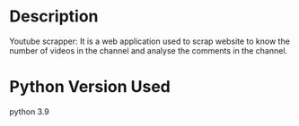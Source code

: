 # Description
Youtube scrapper: It is a web application used to scrap website to know the number of videos in the channel and analyse the comments in the channel.

# Python Version Used
python 3.9
